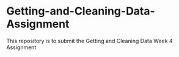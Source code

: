 # Getting-and-Cleaning-Data-Assignment
This repository is to submit the  Getting and Cleaning Data Week 4 Assignment

